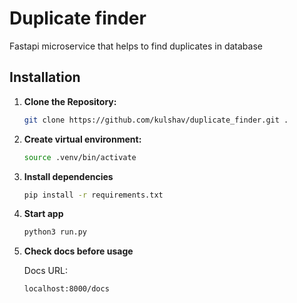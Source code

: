  # Duplicate finder 
Fastapi microservice that helps to find duplicates in database

## Installation
1. **Clone the Repository:**

   ```bash
   git clone https://github.com/kulshav/duplicate_finder.git .
   ```
   
2. **Create virtual environment:**
   
   ```bash
   source .venv/bin/activate
   ```
   
3. **Install dependencies**
   
   ```bash
   pip install -r requirements.txt
   ```
   
4. **Start app**
   
   ```bash
   python3 run.py
   ```
   
5. **Check docs before usage**
   
   Docs URL:
   ```bash
   localhost:8000/docs
   ```
   